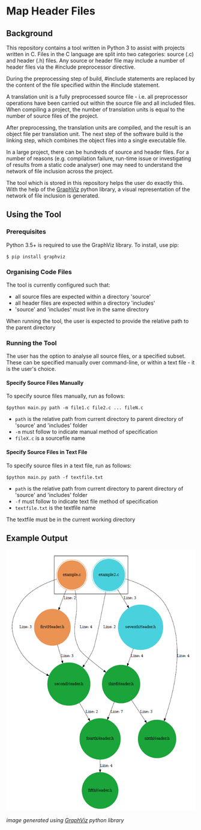 # Map Header Files
## Background
This repository contains a tool written in Python 3 to assist with projects written in C. Files in the C language are split into two categories: source (.c) and header (.h) files. Any source or header file may include a number of header files via the #include preprocessor directive. 

During the preprocessing step of build,  #include statements are replaced by the content of the file specified within the #include statement. 

A translation unit is a fully preprocessed source file - i.e. all preprocessor operations have been carried out within the source file and all included files. When compiling a project, the number of translation units is equal to the number of source files of the project. 

After preprocessing, the translation units are compiled, and the result is an object file per translation unit. The next step of the software build is the linking step, which combines the object files into a single executable file.

In a large project, there can be hundreds of source and header files. For a number of reasons (e.g. compilation failure, run-time issue or investigating of results from a static code analyser) one may need to understand the network of file inclusion across the project. 

The tool which is stored in this repository helps the user do exactly this. With the help of the [GraphViz](https://pypi.org/project/graphviz/) python library, a visual representation of the network of file inclusion is generated. 

## Using the Tool
### Prerequisites
Python 3.5+ is required to use the GraphViz library. To install, use pip:
```
$ pip install graphviz
```
### Organising Code Files
The tool is currently configured such that:
* all source files are expected within a directory 'source'
* all header files are expected within a directory 'includes'
* 'source' and 'includes' must live in the same directory

When running the tool, the user is expected to provide the relative path to the parent directory

### Running the Tool
The user has the option to analyse all source files, or a specified subset. These can be specified manually over command-line, or within a text file - it is the user's choice.
#### Specify Source Files Manually
To specify source files manually, run as follows:
```
$python main.py path -m file1.c file2.c ... fileN.c
```
* `path` is the relative path from current directory to parent directory of 'source' and 'includes' folder
* `-m` must follow to indicate manual method of specification
* `fileX.c` is a sourcefile name


#### Specify Source Files in Text File
To specify source files in a text file, run as follows:
```
$python main.py path -f textfile.txt
```
* `path` is the relative path from current directory to parent directory of 'source' and 'includes' folder
* `-f` must follow to indicate text file method of specification
* `textfile.txt` is the textfile name

The textfile must be in the current working directory

## Example Output
![](https://github.com/markroche92/Map-Header-Files/blob/master/images/exampleOutput.PNG)

*image generated using [GraphViz](https://pypi.org/project/graphviz/) python library*
